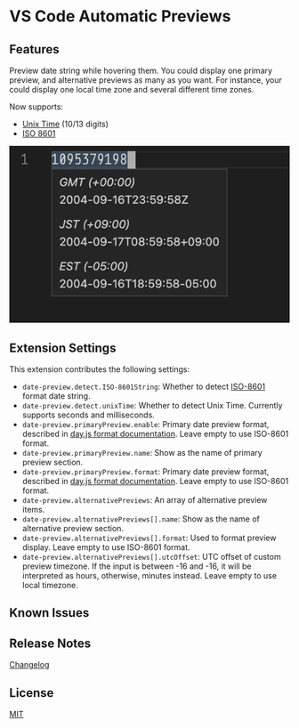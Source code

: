 # VS Code Automatic Previews

## Features

Preview date string while hovering them. You could display one primary preview, and alternative previews as many as you want. For instance, your could display one local time zone and several different time zones.

Now supports:

* [Unix Time](https://en.wikipedia.org/wiki/Unix_time) (10/13 digits)
* [ISO 8601](https://en.wikipedia.org/wiki/ISO_8601)

![Preview](resources/readme/preview.png)

## Extension Settings

This extension contributes the following settings:

* `date-preview.detect.ISO-8601String`: Whether to detect [ISO-8601](https://en.wikipedia.org/wiki/ISO_8601) format date string.
* `date-preview.detect.unixTime`: Whether to detect Unix Time. Currently supports seconds and milliseconds.
* `date-preview.primaryPreview.enable`: Primary date preview format, described in [day.js format documentation](https://day.js.org/docs/en/display/format). Leave empty to use ISO-8601 format.
* `date-preview.primaryPreview.name`: Show as the name of primary preview section.
* `date-preview.primaryPreview.format`: Primary date preview format, described in [day.js format documentation](https://day.js.org/docs/en/display/format). Leave empty to use ISO-8601 format.
* `date-preview.alternativePreviews`: An array of alternative preview items.
* `date-preview.alternativePreviews[].name`: Show as the name of alternative preview section.
* `date-preview.alternativePreviews[].format`: Used to format preview display. Leave empty to use ISO-8601 format.
* `date-preview.alternativePreviews[].utcOffset`: UTC offset of custom preview timezone. If the input is between -16 and -16, it will be interpreted as hours, otherwise, minutes instead. Leave empty to use local timezone.

## Known Issues

## Release Notes

[Changelog](./CHANGELOG.md)

## License

[MIT](LICENSE.md)